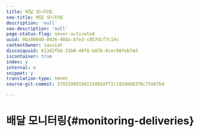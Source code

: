 ```yaml
---
title: 배달 모니터링
seo-title: 배달 모니터링
description: 'null'
seo-description: 'null'
page-status-flag: never-activated
uuid: 9ba80848-8926-40da-b7e3-c857dcf7c14c
contentOwner: sauviat
discoiquuid: 613d2fb6-31b0-40f6-b87b-8cec98feb74d
iscontainer: true
index: y
internal: n
snippet: y
translation-type: tm+mt
source-git-commit: 579329d9194115065dff2c192deb0376c75e67bd

---
```



# 배달 모니터링{#monitoring-deliveries}

